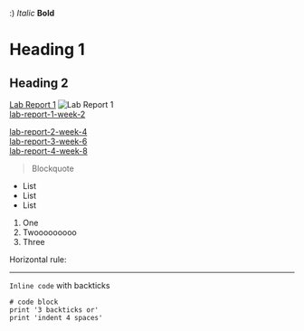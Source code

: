 :)
*Italic*
**Bold**
# Heading 1
## Heading 2
[Lab Report 1](https://vdvo1029.github.io/cse15l-lab-reports/lab-report-1-week-2.html)
![Lab Report 1](https://png.pngtree.com/png-clipart/20190108/ourmid/pngtree-tree-green-plant-photography-png-png-image_305004.jpg)  
[lab-report-1-week-2](https://vdvo1029.github.io/cse15l-lab-reports/lab-report-1-week-2.html)  

[lab-report-2-week-4](https://vdvo1029.github.io/cse15l-lab-reports/lab-report-2-week-4.html)  
[lab-report-3-week-6](https://vdvo1029.github.io/cse15l-lab-reports/lab-report-3-week-6.html)  
[lab-report-4-week-8](https://vdvo1029.github.io/cse15l-lab-reports/lab-report-4-week-8.html)

> Blockquote
* List
* List
* List

1. One
2. Twooooooooo
3. Three

Horizontal rule:

---
`Inline code` with backticks

```
# code block
print '3 backticks or'
print 'indent 4 spaces'
```
